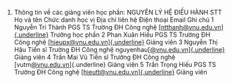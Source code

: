 1. Thông tin về các giảng viên học phần: NGUYÊN LÝ HỆ ĐIỀU HÀNH
STT Họ và tên Chức danh học vị Địa chỉ liên hệ Điện thoại Email Ghi chú 1 Nguyễn Trí Thành PGS TS Trường ĐH Công nghệ [[ntthanh\@vnu.edu.vn]{.underline}](mailto:ntthanh@vnu.edu.vn) Trưởng học phần
2 Phan Xuân Hiếu PGS TS Trường ĐH Công nghệ [[hieupx\@vnu.edu.vn]{.underline}](mailto:hieupx@vnu.edu.vn) Giảng viên
3 Nguyễn Thị Hậu Tiến sĩ Trường ĐH Công nghệ nguyenhau[[\@vnu.edu.vn]{.underline}](mailto:haunt@vnu.edu.vn) Giảng viên
4 Trần Mai Vũ Tiến sĩ Trường ĐH Công nghệ [vutm[\@vnu.edu.vn](mailto:trongld@vnu.edu.vn)]{.underline} Giảng viên
5 Trần Trọng Hiếu PGS TS Trường ĐH Công nghệ [[hieutt\@vnu.edu.vn]{.underline}](mailto:hieutt@vnu.edu.vn) Giảng viên
